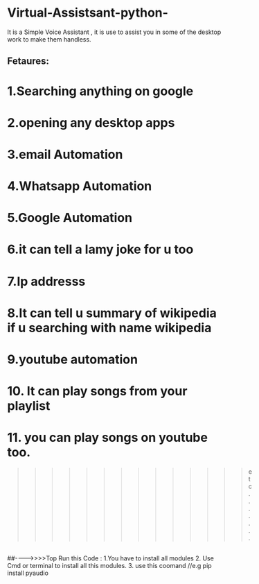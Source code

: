# Virtual-Assistsant-python-
It is a Simple Voice Assistant , it is use to assist you in some of the desktop work to make them handless.
## Fetaures:
# 1.Searching anything on google 
# 2.opening any desktop apps
# 3.email Automation
# 4.Whatsapp Automation 
# 5.Google Automation
# 6.it can tell a lamy joke for u too
# 7.Ip addresss
# 8.It can tell u summary of wikipedia if u searching with name wikipedia
# 9.youtube automation 
# 10. It can play songs from your playlist 
# 11. you can play songs on youtube too.
>>>>>>>>>>>>>>etc.......
##
##---->>>>Top Run this Code :
1.You have to install all modules 
2. Use Cmd or terminal to install all this modules.
3. use this coomand //e.g  pip install pyaudio

